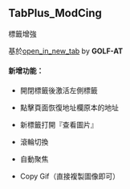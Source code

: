 ## TabPlus_ModCing

標籤增強

基於[open_in_new_tab](http://g.mozest.com/thread-26649-1-1) by **GOLF-AT**

#### 新增功能：

- 開閉標籤後激活左側標籤

- 點擊頁面恢復地址欄原本的地址

- 新標籤打開『查看圖片』

- 滾輪切換

- 自動聚焦

- Copy Gif（直接複製圖像即可）
